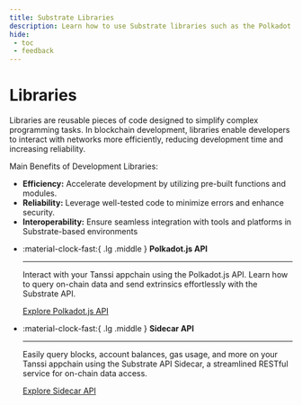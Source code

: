 ```yaml
---
title: Substrate Libraries
description: Learn how to use Substrate libraries such as the Polkadot.js API to send transactions (extrinsics) and interact with an appchain's Substrate-layer.
hide:
 - toc
 - feedback
---
```



# Libraries

Libraries are reusable pieces of code designed to simplify complex programming tasks. In blockchain development, libraries enable developers to interact with networks more efficiently, reducing development time and increasing reliability.

Main Benefits of Development Libraries:

- **Efficiency:** Accelerate development by utilizing pre-built functions and modules.
- **Reliability:** Leverage well-tested code to minimize errors and enhance security.
- **Interoperability:** Ensure seamless integration with tools and platforms in Substrate-based environments

<div class="grid cards" markdown>

-   :material-clock-fast:{ .lg .middle } __Polkadot.js API__

    ---
    
    Interact with your Tanssi appchain using the Polkadot.js API. Learn how to query on-chain data and send extrinsics effortlessly with the Substrate API.
    
    [Explore Polkadot.js API](polkadot-js-api.md)  

-   :material-clock-fast:{ .lg .middle } __Sidecar API__

    ---
    
    Easily query blocks, account balances, gas usage, and more on your Tanssi appchain using the Substrate API Sidecar, a streamlined RESTful service for on-chain data access.
    
    [Explore Sidecar API](sidecar-api.md)  
 
</div>